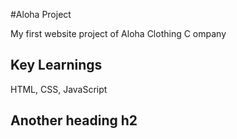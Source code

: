 #Aloha Project 

My first website project of Aloha Clothing C ompany 

## Key Learnings

HTML, CSS, JavaScript

## Another heading h2
